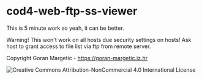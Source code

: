 # cod4-web-ftp-ss-viewer

This is 5 minute work so yeah, it can be better.

Warning! This won't work on all hosts due security settings on hosts! 
Ask host to grant access to file list via ftp from remote server.

Copyright Goran Margetic - https://goran-margetic.iz.hr

![Creative Commons Attribution-NonCommercial 4.0 International License](https://licensebuttons.net/l/by-nc/4.0/88x31.png)
